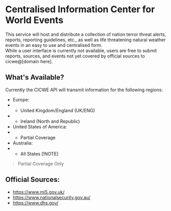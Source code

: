# Centralised Information Center for World Events

This service will host and distribute a collection of nation terror threat alerts, reports, reporting guidelines, etc., as well as life threatening natural weather events in an easy to use and centralised form.  
While a user interface is currently not available, users are free to submit reports, sources, and events not yet covered by official sources to cicwe@[domain here].

## What's Available?
Currently the CICWE API will transmit information for the following regions:
- Europe:
- - United Kingdom/England (UK/ENG)
- - Ireland (North and Republic)
- United States of America:
- - Partial Coverage 
- Australia:
- - All States 
[!NOTE]
> Partial Coverage Only


## Official Sources:
- https://www.mi5.gov.uk/
- https://www.nationalsecurity.gov.au/
- https://www.dhs.gov/